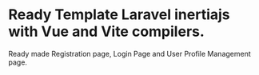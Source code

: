 # Ready Template Laravel inertiajs with Vue and Vite compilers.

Ready made Registration page, Login Page and User Profile Management page.
